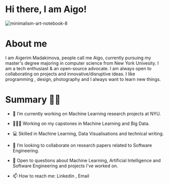 # Hi there, I am Aigo! <img src="https://raw.githubusercontent.com/MartinHeinz/MartinHeinz/master/wave.gif" width="6px">
![minimalism-art-notebook-8](https://user-images.githubusercontent.com/87446059/126076540-2d8f24ff-b1f2-41a8-9f83-93eb161c3ce0.jpg)
# About me 
I am Aigerim Madakimova, people call me Aigo, currently pursuing my master's degree majoring in computer science from New York Univesity. I am a tech enthusiast & an open-source advocate. I am always open to collaborating on projects and innovative/disruptive ideas. I like programming , design, photography and I always want to learn new things.

# Summary ✌🏻
* 🔭 I’m currently working on Machine Learning research projects at NYU.

* 👩🏻‍💻 Working on my capstones in Machine Learning and Big Data. 

* 💻 Skilled in Machine Learning, Data Visualisations and technical writing.

* 👯 I’m looking to collaborate on research papers related to Software Engineering.

* 💬 Open to questions about Machine Learning, Artificial Intelligence and Software Engineering and projects I've worked on.

* 📫 How to reach me: Linkedin , Email







